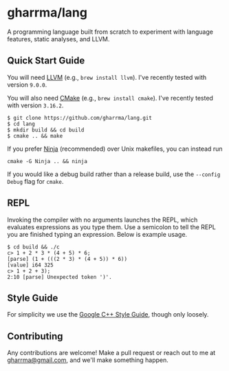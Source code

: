 gharrma/lang
============

A programming language built from scratch to experiment with language features,
static analyses, and LLVM.


Quick Start Guide
-----------------

You will need [LLVM](http://llvm.org) (e.g., `brew install llvm`).
I've recently tested with version `9.0.0`.

You will also need [CMake](https://cmake.org) (e.g., `brew install cmake`).
I've recently tested with version `3.16.2`.

```
$ git clone https://github.com/gharrma/lang.git
$ cd lang
$ mkdir build && cd build
$ cmake .. && make
```

If you prefer [Ninja](https://ninja-build.org) (recommended) over Unix makefiles, you can instead run
```
cmake -G Ninja .. && ninja
```

If you would like a debug build rather than a release build, use
the `--config Debug` flag for `cmake`.


REPL
----

Invoking the compiler with no arguments launches the REPL, which
evaluates expressions as you type them. Use a semicolon to tell the REPL
you are finished typing an expression. Below is example usage.

```
$ cd build && ./c
c> 1 + 2 * 3 * (4 + 5) * 6;
[parse] (1 + (((2 * 3) * (4 + 5)) * 6))
[value] i64 325
c> 1 + 2 + 3);
2:10 [parse] Unexpected token ')'.
```

Style Guide
-----------

For simplicity we use the
[Google C++ Style Guide](https://google.github.io/styleguide/cppguide.html),
though only loosely.


Contributing
------------

Any contributions are welcome! Make a pull request
or reach out to me at gharrma@gmail.com, and we'll make something happen.
